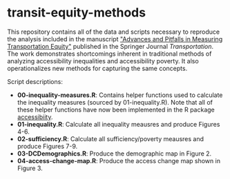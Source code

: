 # transit-equity-methods

This repository contains all of the data and scripts necessary to reproduce the analysis included in the manuscript ["Advances and Pitfalls in Measuring Transportation Equity"](https://link.springer.com/article/10.1007/s11116-023-10460-7) published in the Springer Journal *Transportation*. The work demonstrates shortcomings inherent in traditional methods of analyzing accessibility inequalities and accessibility poverty. It also operationalizes new methods for capturing the same concepts.

Script descriptions:
- **00-inequality-measures.R**: Contains helper functions used to calculate the inequality measures (sourced by 01-inequality.R). Note that all of these helper functions have now been implemented in the R package [accessibiity](https://github.com/ipeaGIT/accessibility).
- **01-inequality.R**: Calculate all inequality meausres and produce Figures 4-6.
- **02-sufficiency.R**: Calculate all sufficiency/poverty meausres and produce Figures 7-9.
- **03-DCDemographics.R**: Produce the demographic map in Figure 2.
- **04-access-change-map.R**: Produce the access change map shown in Figure 3.